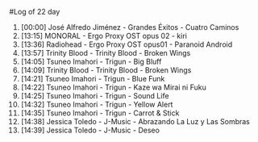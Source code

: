 #Log of 22 day

1. [00:00] José Alfredo Jiménez - Grandes Éxitos - Cuatro Caminos
1. [13:15] MONORAL - Ergo Proxy OST opus 02 - kiri
1. [13:36] Radiohead - Ergo Proxy OST opus01 - Paranoid Android
1. [13:57] Trinity Blood - Trinity Blood - Broken Wings
1. [14:05] Tsuneo Imahori - Trigun - Big Bluff
1. [14:09] Trinity Blood - Trinity Blood - Broken Wings
1. [14:21] Tsuneo Imahori - Trigun - Blue Funk
1. [14:22] Tsuneo Imahori - Trigun - Kaze wa Mirai ni Fuku
1. [14:25] Tsuneo Imahori - Trigun - Sound Life
1. [14:32] Tsuneo Imahori - Trigun - Yellow Alert
1. [14:35] Tsuneo Imahori - Trigun - Carrot & Stick
1. [14:38] Jessica Toledo - J-Music - Abrazando La Luz y Las Sombras
1. [14:39] Jessica Toledo - J-Music - Deseo
